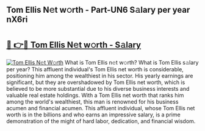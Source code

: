 ## Tom Ellis N𝚎t w𝚘rth - Part-UN6 S𝚊lary per year nX6ri

# <h2><a href="http://gc28cjz.nevu.top/?p=Tom+Ellis">🔗 👉🔴 Tom Ellis N𝚎t w𝚘rth - S𝚊lary</a></h2>

[![Tom Ellis N𝚎t W𝚘rth](https://i.imgur.com/Oavwk0R.jpeg)](http://gc28cjz.nevu.top/?p=Tom+Ellis)
What is Tom Ellis n𝚎t w𝚘rth? What is Tom Ellis s𝚊lary per year?
This affluent individual's Tom Ellis net worth is considerable, positioning him among the wealthiest in his sector. His yearly earnings are significant, but they are overshadowed by Tom Ellis net worth, which is believed to be more substantial due to his diverse business interests and valuable real estate holdings. With a Tom Ellis net worth that ranks him among the world's wealthiest, this man is renowned for his business acumen and financial acumen. This affluent individual, whose Tom Ellis net worth is in the billions and who earns an impressive salary, is a prime demonstration of the might of hard labor, dedication, and financial wisdom.

